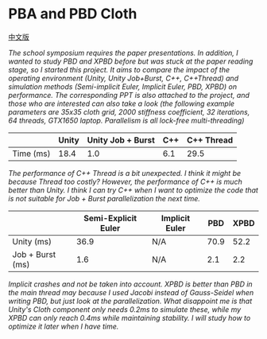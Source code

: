 # PBA and PBD Cloth

[中文版](README_zh.md)

*The school symposium requires the paper presentations. In addition, I wanted to study PBD and XPBD before but was stuck at the paper reading stage, so I started this project. It aims to compare the impact of the operating environment (Unity, Unity Job+Burst, C++, C++Thread) and simulation methods (Semi-implicit Euler, Implicit Euler, PBD, XPBD) on performance. The corresponding PPT is also attached to the project, and those who are interested can also take a look (the following example parameters are 35x35 cloth grid, 2000 stiffness coefficient, 32 iterations, 64 threads, GTX1650 laptop. Parallelism is all lock-free multi-threading)*

|           | Unity | Unity Job + Burst | C++  | C++ Thread |
| --------- | ----- | ----------------- | ---- | ---------- |
| Time (ms) | 18.4  | 1.0               | 6.1  | 29.5       |

*The performance of C++ Thread is a bit unexpected. I think it might be because Thread too costly? However, the performance of C++ is much better than Unity. I think I can try C++ when I want to optimize the code that is not suitable for Job + Burst parallelization the next time.*

|                  | Semi-Explicit Euler | Implicit Euler | PBD  | XPBD |
| ---------------- | ------------------- | -------------- | ---- | ---- |
| Unity (ms)       | 36.9                | N/A            | 70.9 | 52.2 |
| Job + Burst (ms) | 1.6                 | N/A            | 2.1  | 2.2  |

*Implicit crashes and not be taken into account. XPBD is better than PBD in the main thread may because I used Jacobi instead of Gauss-Seidel when writing PBD, but just look at the parallelization. What disappoint me is that Unity's Cloth component only needs 0.2ms to simulate these, while my XPBD can only reach 0.4ms while maintaining stability. I will study how to optimize it later when I have time.* 